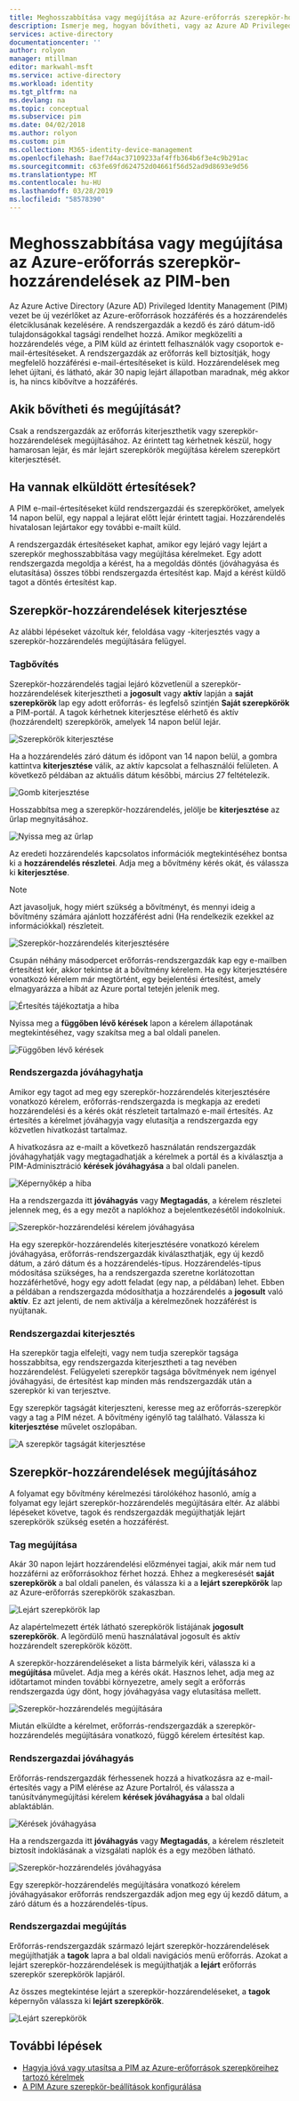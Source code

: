 ```yaml
---
title: Meghosszabbítása vagy megújítása az Azure-erőforrás szerepkör-hozzárendeléseket a PIM - Azure Active Directory |} A Microsoft Docs
description: Ismerje meg, hogyan bővítheti, vagy az Azure AD Privileged Identity Management (PIM) az Azure-erőforrás szerepkör-hozzárendelések megújításához.
services: active-directory
documentationcenter: ''
author: rolyon
manager: mtillman
editor: markwahl-msft
ms.service: active-directory
ms.workload: identity
ms.tgt_pltfrm: na
ms.devlang: na
ms.topic: conceptual
ms.subservice: pim
ms.date: 04/02/2018
ms.author: rolyon
ms.custom: pim
ms.collection: M365-identity-device-management
ms.openlocfilehash: 8aef7d4ac37109233af4ffb364b6f3e4c9b291ac
ms.sourcegitcommit: c63fe69fd624752d04661f56d52ad9d8693e9d56
ms.translationtype: MT
ms.contentlocale: hu-HU
ms.lasthandoff: 03/28/2019
ms.locfileid: "58578390"
---
```

# <a name="extend-or-renew-azure-resource-role-assignments-in-pim"></a>Meghosszabbítása vagy megújítása az Azure-erőforrás szerepkör-hozzárendelések az PIM-ben

Az Azure Active Directory (Azure AD) Privileged Identity Management (PIM) vezet be új vezérlőket az Azure-erőforrások hozzáférés és a hozzárendelés életciklusának kezelésére. A rendszergazdák a kezdő és záró dátum-idő tulajdonságokkal tagsági rendelhet hozzá. Amikor megközelíti a hozzárendelés vége, a PIM küld az érintett felhasználók vagy csoportok e-mail-értesítéseket. A rendszergazdák az erőforrás kell biztosítják, hogy megfelelő hozzáférési e-mail-értesítéseket is küld. Hozzárendelések meg lehet újítani, és látható, akár 30 napig lejárt állapotban maradnak, még akkor is, ha nincs kibővítve a hozzáférés.

## <a name="who-can-extend-and-renew"></a>Akik bővítheti és megújítását?

Csak a rendszergazdák az erőforrás kiterjeszthetik vagy szerepkör-hozzárendelések megújításához. Az érintett tag kérhetnek készül, hogy hamarosan lejár, és már lejárt szerepkörök megújítása kérelem szerepkört kiterjesztését.

## <a name="when-are-notifications-sent"></a>Ha vannak elküldött értesítések?

A PIM e-mail-értesítéseket küld rendszergazdái és szerepköröket, amelyek 14 napon belül, egy nappal a lejárat előtt lejár érintett tagjai. Hozzárendelés hivatalosan lejártakor egy további e-mailt küld. 

A rendszergazdák értesítéseket kaphat, amikor egy lejáró vagy lejárt a szerepkör meghosszabbítása vagy megújítása kérelmeket. Egy adott rendszergazda megoldja a kérést, ha a megoldás döntés (jóváhagyása és elutasítása) összes többi rendszergazda értesítést kap. Majd a kérést küldő tagot a döntés értesítést kap. 

## <a name="extend-role-assignments"></a>Szerepkör-hozzárendelések kiterjesztése

Az alábbi lépéseket vázoltuk kér, feloldása vagy -kiterjesztés vagy a szerepkör-hozzárendelés megújítására felügyel. 

### <a name="member-extend"></a>Tagbővítés

Szerepkör-hozzárendelés tagjai lejáró közvetlenül a szerepkör-hozzárendelések kiterjesztheti a **jogosult** vagy **aktív** lapján a **saját szerepkörök** lap egy adott erőforrás- és legfelső szintjén **Saját szerepkörök** a PIM-portál. A tagok kérhetnek kiterjesztése elérhető és aktív (hozzárendelt) szerepkörök, amelyek 14 napon belül lejár.

![Szerepkörök kiterjesztése](media/azure-pim-resource-rbac/aadpim_rbac_extend_ui.png)

Ha a hozzárendelés záró dátum és időpont van 14 napon belül, a gombra kattintva **kiterjesztése** válik, az aktív kapcsolat a felhasználói felületen. A következő példában az aktuális dátum későbbi, március 27 feltételezik.

![Gomb kiterjesztése](media/azure-pim-resource-rbac/aadpim_rbac_extend_within_14.png)

Hosszabbítsa meg a szerepkör-hozzárendelés, jelölje be **kiterjesztése** az űrlap megnyitásához.

![Nyissa meg az űrlap](media/azure-pim-resource-rbac/aadpim_rbac_extend_role_assignment_request.png)

Az eredeti hozzárendelés kapcsolatos információk megtekintéséhez bontsa ki a **hozzárendelés részletei**. Adja meg a bővítmény kérés okát, és válassza ki **kiterjesztése**.

>[!Note]
>Azt javasoljuk, hogy miért szükség a bővítményt, és mennyi ideig a bővítmény számára ajánlott hozzáférést adni (Ha rendelkezik ezekkel az információkkal) részleteit.

![Szerepkör-hozzárendelés kiterjesztésére](media/azure-pim-resource-rbac/aadpim_rbac_extend_form_complete.png)

Csupán néhány másodpercet erőforrás-rendszergazdák kap egy e-mailben értesítést kér, akkor tekintse át a bővítmény kérelem. Ha egy kiterjesztésére vonatkozó kérelem már megtörtént, egy bejelentési értesítést, amely elmagyarázza a hibát az Azure portal tetején jelenik meg.

![Értesítés tájékoztatja a hiba](media/azure-pim-resource-rbac/aadpim_rbac_extend_failed_existing_request.png)

Nyissa meg a **függőben lévő kérések** lapon a kérelem állapotának megtekintéséhez, vagy szakítsa meg a bal oldali panelen.

![Függőben lévő kérések](media/azure-pim-resource-rbac/aadpim_rbac_extend_cancel_request.png)

### <a name="admin-approve"></a>Rendszergazda jóváhagyhatja

Amikor egy tagot ad meg egy szerepkör-hozzárendelés kiterjesztésére vonatkozó kérelem, erőforrás-rendszergazda is megkapja az eredeti hozzárendelési és a kérés okát részleteit tartalmazó e-mail értesítés. Az értesítés a kérelmet jóváhagyja vagy elutasítja a rendszergazda egy közvetlen hivatkozást tartalmaz. 

A hivatkozásra az e-mailt a következő használatán rendszergazdák jóváhagyhatják vagy megtagadhatják a kérelmek a portál és a kiválasztja a PIM-Adminisztráció **kérések jóváhagyása** a bal oldali panelen.

![Képernyőkép a hiba](media/azure-pim-resource-rbac/aadpim_rbac_extend_admin_approve_grid.png)

Ha a rendszergazda itt **jóváhagyás** vagy **Megtagadás**, a kérelem részletei jelennek meg, és a egy mezőt a naplókhoz a bejelentkezésétől indokolniuk.

![Szerepkör-hozzárendelési kérelem jóváhagyása](media/azure-pim-resource-rbac/aadpim_rbac_extend_admin_approve_blade.png)

Ha egy szerepkör-hozzárendelés kiterjesztésére vonatkozó kérelem jóváhagyása, erőforrás-rendszergazdák kiválaszthatják, egy új kezdő dátum, a záró dátum és a hozzárendelés-típus. Hozzárendelés-típus módosítása szükséges, ha a rendszergazda szeretne korlátozottan hozzáférhetővé, hogy egy adott feladat (egy nap, a példában) lehet. Ebben a példában a rendszergazda módosíthatja a hozzárendelés a **jogosult** való **aktív**. Ez azt jelenti, de nem aktiválja a kérelmezőnek hozzáférést is nyújtanak.

### <a name="admin-extend"></a>Rendszergazdai kiterjesztés

Ha szerepkör tagja elfelejti, vagy nem tudja szerepkör tagsága hosszabbítsa, egy rendszergazda kiterjesztheti a tag nevében hozzárendelést. Felügyeleti szerepkör tagsága bővítmények nem igényel jóváhagyási, de értesítést kap minden más rendszergazdák után a szerepkör ki van terjesztve.

Egy szerepkör tagságát kiterjeszteni, keresse meg az erőforrás-szerepkör vagy a tag a PIM nézet. A bővítmény igénylő tag található. Válassza ki **kiterjesztése** művelet oszlopában.

![A szerepkör tagságát kiterjesztése](media/azure-pim-resource-rbac/aadpim_rbac_extend_admin_extend.png)

## <a name="renew-role-assignments"></a>Szerepkör-hozzárendelések megújításához

A folyamat egy bővítmény kérelmezési tárolókéhoz hasonló, amíg a folyamat egy lejárt szerepkör-hozzárendelés megújítására eltér. Az alábbi lépéseket követve, tagok és rendszergazdák megújíthatják lejárt szerepkörök szükség esetén a hozzáférést.

### <a name="member-renew"></a>Tag megújítása

Akár 30 napon lejárt hozzárendelési előzményei tagjai, akik már nem tud hozzáférni az erőforrásokhoz férhet hozzá. Ehhez a megkeresését **saját szerepkörök** a bal oldali panelen, és válassza ki a a **lejárt szerepkörök** lap az Azure-erőforrás szerepkörök szakaszban.

![Lejárt szerepkörök lap](media/azure-pim-resource-rbac/aadpim_rbac_renew_from_myroles.png)

Az alapértelmezett érték látható szerepkörök listájának **jogosult szerepkörök**. A legördülő menü használatával jogosult és aktív hozzárendelt szerepkörök között.

A szerepkör-hozzárendeléseket a lista bármelyik kéri, válassza ki a **megújítása** művelet. Adja meg a kérés okát. Hasznos lehet, adja meg az időtartamot minden további környezetre, amely segít a erőforrás rendszergazda úgy dönt, hogy jóváhagyása vagy elutasítása mellett.

![Szerepkör-hozzárendelés megújítására](media/azure-pim-resource-rbac/aadpim_rbac_renew_request_form.png)

Miután elküldte a kérelmet, erőforrás-rendszergazdák a szerepkör-hozzárendelés megújítására vonatkozó, függő kérelem értesítést kap.

### <a name="admin-approves"></a>Rendszergazdai jóváhagyás

Erőforrás-rendszergazdák férhessenek hozzá a hivatkozásra az e-mail-értesítés vagy a PIM elérése az Azure Portalról, és válassza a tanúsítványmegújítási kérelem **kérések jóváhagyása** a bal oldali ablaktáblán.

![Kérések jóváhagyása](media/azure-pim-resource-rbac/aadpim_rbac_extend_admin_approve_grid.png)

Ha a rendszergazda itt **jóváhagyás** vagy **Megtagadás**, a kérelem részleteit biztosít indoklásának a vizsgálati naplók és a egy mezőben látható.

![Szerepkör-hozzárendelés jóváhagyása](media/azure-pim-resource-rbac/aadpim_rbac_extend_admin_approve_blade.png)

Egy szerepkör-hozzárendelés megújítására vonatkozó kérelem jóváhagyásakor erőforrás rendszergazdák adjon meg egy új kezdő dátum, a záró dátum és a hozzárendelés-típus. 

### <a name="admin-renew"></a>Rendszergazdai megújítás

Erőforrás-rendszergazdák származó lejárt szerepkör-hozzárendelések megújíthatják a **tagok** lapra a bal oldali navigációs menü erőforrás. Azokat a lejárt szerepkör-hozzárendelések is megújíthatják a **lejárt** erőforrás szerepkör szerepkörök lapjáról.

Az összes megtekintése lejárt a szerepkör-hozzárendeléseket, a **tagok** képernyőn válassza ki **lejárt szerepkörök**.

![Lejárt szerepkörök](media/azure-pim-resource-rbac/aadpim_rbac_renew_from_member_blade.png)

## <a name="next-steps"></a>További lépések

- [Hagyja jóvá vagy utasítsa a PIM az Azure-erőforrások szerepköreihez tartozó kérelmek](pim-resource-roles-approval-workflow.md)
- [A PIM Azure szerepkör-beállítások konfigurálása](pim-resource-roles-configure-role-settings.md)
